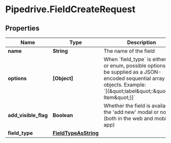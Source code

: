 # Pipedrive.FieldCreateRequest

## Properties

Name | Type | Description | Notes
------------ | ------------- | ------------- | -------------
**name** | **String** | The name of the field | 
**options** | **[Object]** | When &#x60;field_type&#x60; is either set or enum, possible options must be supplied as a JSON-encoded sequential array of objects. Example: &#x60;[{\&quot;label\&quot;:\&quot;New Item\&quot;}]&#x60; | [optional] 
**add_visible_flag** | **Boolean** | Whether the field is available in the &#39;add new&#39; modal or not (both in the web and mobile app) | [optional] [default to true]
**field_type** | [**FieldTypeAsString**](FieldTypeAsString.md) |  | 


